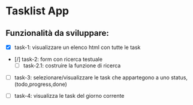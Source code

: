 # Tasklist App

## Funzionalità da sviluppare:

- [x] task-1: visualizzare un elenco html con tutte le task
- [/] task-2: form con ricerca testuale
    - [ ] task-2.1: costruire la funzione di ricerca
- [ ] task-3: selezionare/visualizzare le task che appartegono a uno status, (todo,progress,done)
- [ ] task-4: visualizza le task del giorno corrente

